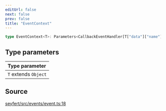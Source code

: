 ```yaml
---
editUrl: false
next: false
prev: false
title: "EventContext"
---
```


```ts
type EventContext<T>: Parameters<CallbackEventHandler[T["data"]["name"]]>;
```

## Type parameters

| Type parameter |
| :------ |
| `T` extends `Object` |

## Source

[seyfert/src/events/event.ts:18](https://github.com/potoland/potocuit/blob/c4fb0c1/src/events/event.ts#L18)
